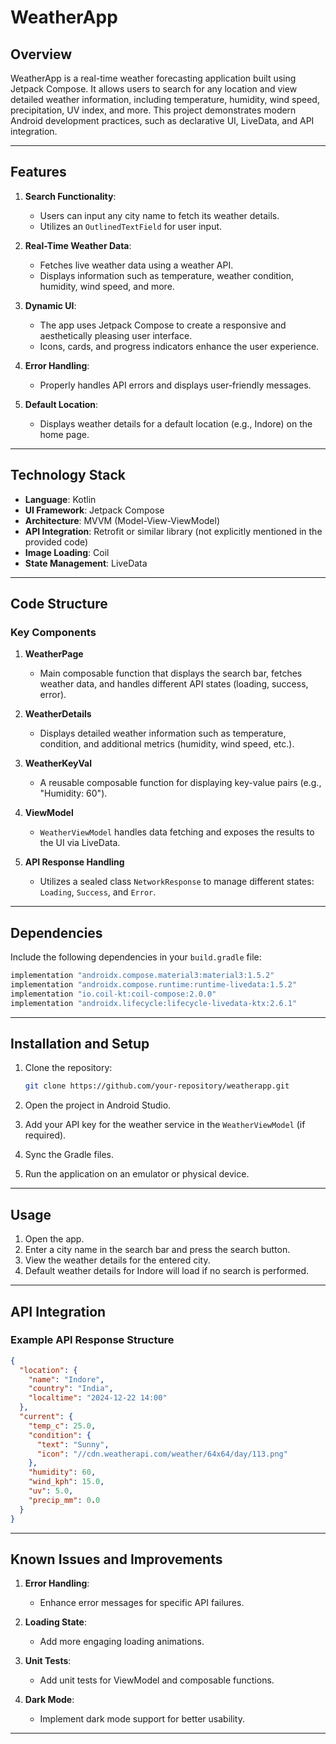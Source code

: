 # WeatherApp

## Overview
WeatherApp is a real-time weather forecasting application built using Jetpack Compose. It allows users to search for any location and view detailed weather information, including temperature, humidity, wind speed, precipitation, UV index, and more. This project demonstrates modern Android development practices, such as declarative UI, LiveData, and API integration.

---

## Features
1. **Search Functionality**:
   - Users can input any city name to fetch its weather details.
   - Utilizes an `OutlinedTextField` for user input.

2. **Real-Time Weather Data**:
   - Fetches live weather data using a weather API.
   - Displays information such as temperature, weather condition, humidity, wind speed, and more.

3. **Dynamic UI**:
   - The app uses Jetpack Compose to create a responsive and aesthetically pleasing user interface.
   - Icons, cards, and progress indicators enhance the user experience.

4. **Error Handling**:
   - Properly handles API errors and displays user-friendly messages.

5. **Default Location**:
   - Displays weather details for a default location (e.g., Indore) on the home page.

---

## Technology Stack
- **Language**: Kotlin
- **UI Framework**: Jetpack Compose
- **Architecture**: MVVM (Model-View-ViewModel)
- **API Integration**: Retrofit or similar library (not explicitly mentioned in the provided code)
- **Image Loading**: Coil
- **State Management**: LiveData

---

## Code Structure
### Key Components

1. **WeatherPage**
   - Main composable function that displays the search bar, fetches weather data, and handles different API states (loading, success, error).

2. **WeatherDetails**
   - Displays detailed weather information such as temperature, condition, and additional metrics (humidity, wind speed, etc.).

3. **WeatherKeyVal**
   - A reusable composable function for displaying key-value pairs (e.g., "Humidity: 60").

4. **ViewModel**
   - `WeatherViewModel` handles data fetching and exposes the results to the UI via LiveData.

5. **API Response Handling**
   - Utilizes a sealed class `NetworkResponse` to manage different states: `Loading`, `Success`, and `Error`.

---

## Dependencies
Include the following dependencies in your `build.gradle` file:

```gradle
implementation "androidx.compose.material3:material3:1.5.2"
implementation "androidx.compose.runtime:runtime-livedata:1.5.2"
implementation "io.coil-kt:coil-compose:2.0.0"
implementation "androidx.lifecycle:lifecycle-livedata-ktx:2.6.1"
```

---

## Installation and Setup

1. Clone the repository:
   ```bash
   git clone https://github.com/your-repository/weatherapp.git
   ```

2. Open the project in Android Studio.

3. Add your API key for the weather service in the `WeatherViewModel` (if required).

4. Sync the Gradle files.

5. Run the application on an emulator or physical device.

---

## Usage

1. Open the app.
2. Enter a city name in the search bar and press the search button.
3. View the weather details for the entered city.
4. Default weather details for Indore will load if no search is performed.

---

## API Integration
### Example API Response Structure
```json
{
  "location": {
    "name": "Indore",
    "country": "India",
    "localtime": "2024-12-22 14:00"
  },
  "current": {
    "temp_c": 25.0,
    "condition": {
      "text": "Sunny",
      "icon": "//cdn.weatherapi.com/weather/64x64/day/113.png"
    },
    "humidity": 60,
    "wind_kph": 15.0,
    "uv": 5.0,
    "precip_mm": 0.0
  }
}
```

---

## Known Issues and Improvements
1. **Error Handling**:
   - Enhance error messages for specific API failures.

2. **Loading State**:
   - Add more engaging loading animations.

3. **Unit Tests**:
   - Add unit tests for ViewModel and composable functions.

4. **Dark Mode**:
   - Implement dark mode support for better usability.

---




